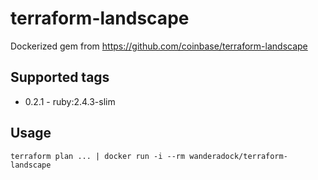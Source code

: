 # terraform-landscape

Dockerized gem from https://github.com/coinbase/terraform-landscape

## Supported tags

* 0.2.1 - ruby:2.4.3-slim

## Usage

```
terraform plan ... | docker run -i --rm wanderadock/terraform-landscape
```
